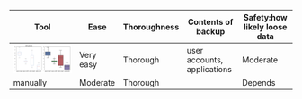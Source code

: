

|Tool|Ease|Thoroughness|Contents of backup|Safety:how likely loose data|
|---|---|---|---|---|
|![](images/box_plot.png)|Very easy|Thorough|user accounts, applications|Moderate|
|manually|Moderate|Thorough||Depends|